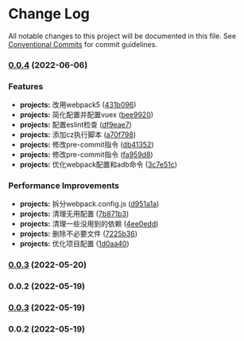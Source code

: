 # Change Log

All notable changes to this project will be documented in this file. See [Conventional Commits](https://conventionalcommits.org) for commit guidelines.

### [0.0.4](http://git.midea.com/linhy29/weex-template/compare/v0.0.3...v0.0.4) (2022-06-06)


### Features

* **projects:** 改用webpack5 ([431b096](http://git.midea.com/linhy29/weex-template/commit/431b096a88f895e0e6358e3a7232193c2aab2b89))
* **projects:** 简化配置并配置vuex ([bee9920](http://git.midea.com/linhy29/weex-template/commit/bee992029ed80ed184f6d979a286d6251b106e93))
* **projects:** 配置eslint检查 ([df9eae7](http://git.midea.com/linhy29/weex-template/commit/df9eae763c7912dbec313540132ab0b179fb19c8))
* **projects:** 添加cz执行脚本 ([a70f798](http://git.midea.com/linhy29/weex-template/commit/a70f7980f92f7955e0d938a37ef9011e479980a9))
* **projects:** 修改pre-commit指令 ([db41352](http://git.midea.com/linhy29/weex-template/commit/db41352635c3b3fad1f10fb97c9d661e4829cdbe))
* **projects:** 修改pre-commit指令 ([fa959d8](http://git.midea.com/linhy29/weex-template/commit/fa959d8eb87c2bc0d43fc21cbc8f1abad46af21d))
* **projects:** 优化webpack配置和adb命令 ([3c7e51c](http://git.midea.com/linhy29/weex-template/commit/3c7e51c4d81a4b632400b147243d9e81c4e7902d))


### Performance Improvements

* **projects:** 拆分webpack.config.js ([d951a1a](http://git.midea.com/linhy29/weex-template/commit/d951a1a373e4799f7e8d0b298203ea6499c03c81))
* **projects:** 清理无用配置 ([7b871b3](http://git.midea.com/linhy29/weex-template/commit/7b871b3caab082b76440fc21695326d04acc9a78))
* **projects:** 清理一些没用到的依赖 ([4ee0edd](http://git.midea.com/linhy29/weex-template/commit/4ee0edd2cc98f4c4b942f254a8f6648439eb0296))
* **projects:** 删除不必要文件 ([7225b36](http://git.midea.com/linhy29/weex-template/commit/7225b362779c00ab4585da7334fafea554a40913))
* **projects:** 优化项目配置 ([1d0aa40](http://git.midea.com/linhy29/weex-template/commit/1d0aa40f99f6d712331d9f1b92b27017cf029949))

### [0.0.3](http://git.midea.com/linhy29/weex-template/compare/v0.0.2...v0.0.3) (2022-05-20)

### 0.0.2 (2022-05-19)

### [0.0.3](///compare/v0.0.2...v0.0.3) (2022-05-19)

### 0.0.2 (2022-05-19)
